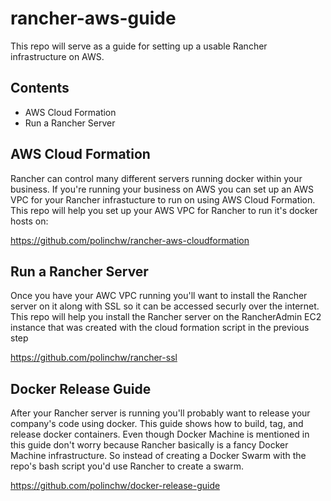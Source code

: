 # rancher-aws-guide
This repo will serve as a guide for setting up a usable Rancher infrastructure on AWS.

## Contents
- AWS Cloud Formation
- Run a Rancher Server

## AWS Cloud Formation
Rancher can control many different servers running docker within your business.  If you're running your business on AWS
you can set up an AWS VPC for your Rancher infrastucture to run on using AWS Cloud Formation.  This repo will help you set up your AWS VPC for Rancher to run it's docker hosts on:

https://github.com/polinchw/rancher-aws-cloudformation

## Run a Rancher Server
Once you have your AWC VPC running you'll want to install the Rancher server on it along with SSL so it can be accessed securly over the internet.  This repo will help you install the Rancher server on the RancherAdmin EC2 instance that was created with the cloud formation script in the previous step

https://github.com/polinchw/rancher-ssl

## Docker Release Guide
After your Rancher server is running you'll probably want to release your company's code using docker.  This guide shows how to 
build, tag, and release docker containers.  Even though Docker Machine is mentioned in this guide don't worry because Rancher basically is a fancy Docker Machine infrastructure.  So instead of creating a Docker Swarm with the repo's bash script you'd use Rancher to create a swarm.  

https://github.com/polinchw/docker-release-guide
